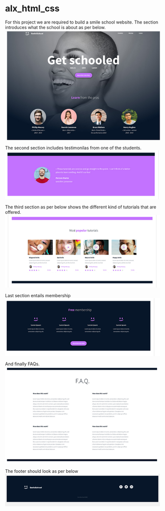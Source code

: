 # alx_html_css

For this project we are required to build a smile school website. The section introduces what the school is about as per below.
![alt text](image.png)

The second section includes testimonilas from one of the students.
![alt text](image-1.png)

The third section as per below shows the different kind of tutorials that are offered.
![alt text](image-2.png)

Last section entails membership
![alt text](image-3.png)

And finally FAQs.
![alt text](image-4.png)

The footer should look as per below
![alt text](image-5.png)
